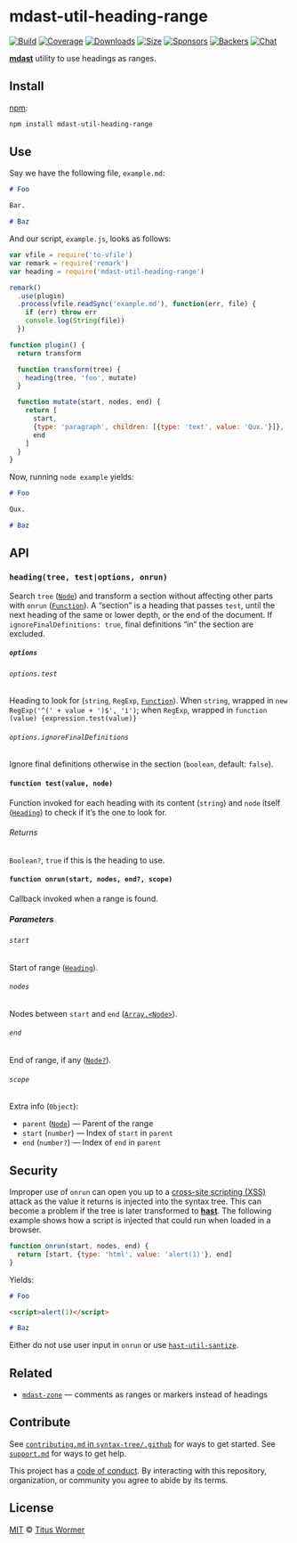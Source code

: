 # mdast-util-heading-range

[![Build][build-badge]][build]
[![Coverage][coverage-badge]][coverage]
[![Downloads][downloads-badge]][downloads]
[![Size][size-badge]][size]
[![Sponsors][sponsors-badge]][collective]
[![Backers][backers-badge]][collective]
[![Chat][chat-badge]][chat]

[**mdast**][mdast] utility to use headings as ranges.

## Install

[npm][]:

```sh
npm install mdast-util-heading-range
```

## Use

Say we have the following file, `example.md`:

```markdown
# Foo

Bar.

# Baz
```

And our script, `example.js`, looks as follows:

```js
var vfile = require('to-vfile')
var remark = require('remark')
var heading = require('mdast-util-heading-range')

remark()
  .use(plugin)
  .process(vfile.readSync('example.md'), function(err, file) {
    if (err) throw err
    console.log(String(file))
  })

function plugin() {
  return transform

  function transform(tree) {
    heading(tree, 'foo', mutate)
  }

  function mutate(start, nodes, end) {
    return [
      start,
      {type: 'paragraph', children: [{type: 'text', value: 'Qux.'}]},
      end
    ]
  }
}
```

Now, running `node example` yields:

```markdown
# Foo

Qux.

# Baz
```

## API

### `heading(tree, test|options, onrun)`

Search `tree` ([`Node`][node]) and transform a section without affecting other
parts with `onrun` ([`Function`][onrun]).
A “section” is a heading that passes `test`, until the next heading of the same
or lower depth, or the end of the document.
If `ignoreFinalDefinitions: true`, final definitions “in” the section are
excluded.

##### `options`

###### `options.test`

Heading to look for (`string`, `RegExp`, [`Function`][test]).
When `string`, wrapped in `new RegExp('^(' + value + ')$', 'i')`;
when `RegExp`, wrapped in `function (value) {expression.test(value)}`

###### `options.ignoreFinalDefinitions`

Ignore final definitions otherwise in the section (`boolean`, default: `false`).

#### `function test(value, node)`

Function invoked for each heading with its content (`string`) and `node`
itself ([`Heading`][heading]) to check if it’s the one to look for.

###### Returns

`Boolean?`, `true` if this is the heading to use.

#### `function onrun(start, nodes, end?, scope)`

Callback invoked when a range is found.

##### Parameters

###### `start`

Start of range ([`Heading`][heading]).

###### `nodes`

Nodes between `start` and `end` ([`Array.<Node>`][node]).

###### `end`

End of range, if any ([`Node?`][node]).

###### `scope`

Extra info (`Object`):

*   `parent` ([`Node`][node]) — Parent of the range
*   `start` (`number`) — Index of `start` in `parent`
*   `end` (`number?`) — Index of `end` in `parent`

## Security

Improper use of `onrun` can open you up to a [cross-site scripting (XSS)][xss]
attack as the value it returns is injected into the syntax tree.
This can become a problem if the tree is later transformed to [**hast**][hast].
The following example shows how a script is injected that could run when loaded
in a browser.

```js
function onrun(start, nodes, end) {
  return [start, {type: 'html', value: 'alert(1)'}, end]
}
```

Yields:

```markdown
# Foo

<script>alert(1)</script>

# Baz
```

Either do not use user input in `onrun` or use [`hast-util-santize`][sanitize].

## Related

*   [`mdast-zone`](https://github.com/syntax-tree/mdast-zone)
    — comments as ranges or markers instead of headings

## Contribute

See [`contributing.md` in `syntax-tree/.github`][contributing] for ways to get
started.
See [`support.md`][support] for ways to get help.

This project has a [code of conduct][coc].
By interacting with this repository, organization, or community you agree to
abide by its terms.

## License

[MIT][license] © [Titus Wormer][author]

<!-- Definitions -->

[build-badge]: https://img.shields.io/travis/syntax-tree/mdast-util-heading-range.svg

[build]: https://travis-ci.org/syntax-tree/mdast-util-heading-range

[coverage-badge]: https://img.shields.io/codecov/c/github/syntax-tree/mdast-util-heading-range.svg

[coverage]: https://codecov.io/github/syntax-tree/mdast-util-heading-range

[downloads-badge]: https://img.shields.io/npm/dm/mdast-util-heading-range.svg

[downloads]: https://www.npmjs.com/package/mdast-util-heading-range

[size-badge]: https://img.shields.io/bundlephobia/minzip/mdast-util-heading-range.svg

[size]: https://bundlephobia.com/result?p=mdast-util-heading-range

[sponsors-badge]: https://opencollective.com/unified/sponsors/badge.svg

[backers-badge]: https://opencollective.com/unified/backers/badge.svg

[collective]: https://opencollective.com/unified

[chat-badge]: https://img.shields.io/badge/chat-spectrum-7b16ff.svg

[chat]: https://spectrum.chat/unified/syntax-tree

[npm]: https://docs.npmjs.com/cli/install

[license]: license

[author]: https://wooorm.com

[contributing]: https://github.com/syntax-tree/.github/blob/HEAD/contributing.md

[support]: https://github.com/syntax-tree/.github/blob/HEAD/support.md

[coc]: https://github.com/syntax-tree/.github/blob/HEAD/code-of-conduct.md

[mdast]: https://github.com/syntax-tree/mdast

[node]: https://github.com/syntax-tree/unist#node

[onrun]: #function-onrunstart-nodes-end-scope

[heading]: https://github.com/syntax-tree/mdast#heading

[test]: #function-testvalue-node

[xss]: https://en.wikipedia.org/wiki/Cross-site_scripting

[hast]: https://github.com/syntax-tree/hast

[sanitize]: https://github.com/syntax-tree/hast-util-sanitize
